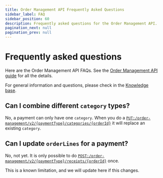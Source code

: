 ```yaml
---
title: Order Management API Frequently Asked Questions
sidebar_label: FAQ
sidebar_position: 60
description: Frequently asked questions for the Order Management API.
pagination_next: null
pagination_prev: null
---
```


# Frequently asked questions

Here are the Order Management API FAQs.
See the
[Order Management API guide](./order-management-api-guide.md)
for all the details.

For general information and questions, please check in the
[Knowledge base](https://developer.vippsmobilepay.com/docs/knowledge-base/).

## Can I combine different `category` types?

No, a payment can only have one `category`.
When you do a
[`PUT:/order-management/v2/{paymentType}/categories/{orderId}`](https://developer.vippsmobilepay.com/api/order-management/#tag/Category/operation/putCategoryV2)
it will replace an existing `category`.

## Can I update `orderLines` for a payment?

No, not yet. It is only possible to do
[`POST:/order-management/v2/{paymentType}/receipts/{orderId}`](https://developer.vippsmobilepay.com/api/order-management/#tag/Receipt/operation/postReceiptV2)
once.

This is a known limitation, and we will update here if this changes.
